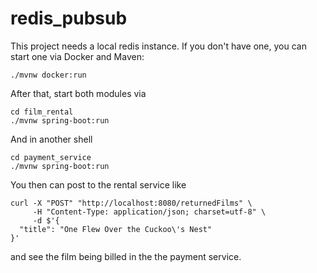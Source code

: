 # redis_pubsub

This project needs a local redis instance. If you don't have one, you can start one via Docker and Maven:

```
./mvnw docker:run
```

After that, start both modules via 

```
cd film_rental
./mvnw spring-boot:run
```

And in another shell

```
cd payment_service
./mvnw spring-boot:run
```

You then can post to the rental service like

```
curl -X "POST" "http://localhost:8080/returnedFilms" \
     -H "Content-Type: application/json; charset=utf-8" \
     -d $'{
  "title": "One Flew Over the Cuckoo\'s Nest"
}'
```

and see the film being billed in the the payment service.